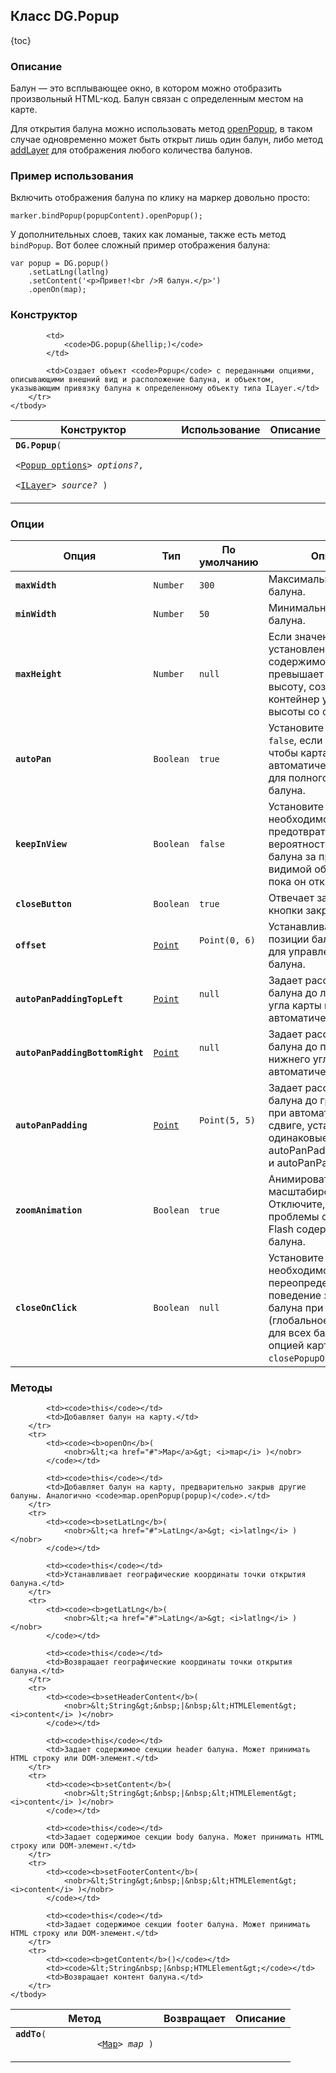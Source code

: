 ## Класс DG.Popup

{toc}

### Описание

Балун — это всплывающее окно, в котором можно отобразить произвольный HTML-код. Балун связан с определенным местом на карте.

Для открытия балуна можно использовать метод <a href="#">openPopup</a>, в таком случае одновременно может быть открыт лишь один балун, либо метод <a href="#">addLayer</a> для отображения любого количества балунов.

### Пример использования

Включить отображения балуна по клику на маркер довольно просто:

	marker.bindPopup(popupContent).openPopup();

У дополнительных слоев, таких как ломаные, также есть метод `bindPopup`. Вот более сложный пример отображения балуна:

	var popup = DG.popup()
		.setLatLng(latlng)
		.setContent('<p>Привет!<br />Я балун.</p>')
		.openOn(map);

### Конструктор
<table>
	<thead>
		<tr>
			<th>Конструктор</th>
			<th>Использование</th>
			<th>Описание</th>
		</tr>
	</thead>
	<tbody>
		<tr>
			<td><code><b>DG.Popup</b>(
				<nobr>&lt;<a href="#опции">Popup options</a>&gt; <i>options?</i>,</nobr>
				<nobr>&lt;<a href="#">ILayer</a>&gt; <i>source?</i> )</nobr>
			</code></td>

			<td>
				<code>DG.popup(&hellip;)</code>
			</td>

			<td>Создает объект <code>Popup</code> с переданными опциями, описывающими внешний вид и расположение балуна, и объектом, указывающим привязку балуна к определенному объекту типа ILayer.</td>
		</tr>
	</tbody>
</table>

### Опции
<table>
	<thead>
		<tr>
			<th>Опция</th>
			<th>Тип</th>
			<th>По умолчанию</th>
			<th>Описание</th>
		</tr>
	</thead>
	<tbody>
		<tr>
			<td><code><b>maxWidth</b></code></td>
			<td><code>Number</code></td>
			<td><code>300</code></td>
			<td>Максимальная ширина балуна.</td>
		</tr>
		<tr>
			<td><code><b>minWidth</b></code></td>
			<td><code>Number</code></td>
			<td><code>50</code></td>
			<td>Минимальная ширина балуна.</td>
		</tr>
		<tr>
			<td><code><b>maxHeight</b></code></td>
			<td><code>Number</code></td>
			<td><code>null</code></td>
			<td>Если значение установлено и содержимое балуна превышает заданную высоту, создается контейнер указанной высоты со скроллом.</td>
		</tr>
		<tr>
			<td><code><b>autoPan</b></code></td>
			<td><code>Boolean</code></td>
			<td><code>true</code></td>
			<td>Установите значение в <code>false</code>, если не хотите чтобы карта автоматически сдвигалась для полного отображения балуна.</td>
		</tr>
		<tr>
			<td><code><b>keepInView</b></code></td>
			<td><code>Boolean</code></td>
			<td><code><span class="literal">false</span></code></td>
			<td>Установите в <code>true</code>, если необходимо предотвратить вероятность перемещения балуна за пределы видимой области карты пока он открыт.</td>
		</tr>
		<tr>
			<td><code><b>closeButton</b></code></td>
			<td><code>Boolean</code></td>
			<td><code>true</code></td>
			<td>Отвечает за отображение кнопки закрытия балуна.</td>
		</tr>
		<tr>
			<td><code><b>offset</b></code></td>
			<td><code><a href="#">Point</a></code></td>
			<td><code><nobr>Point(0, 6)</nobr>
			</code></td>
			<td>Устанавливает отступ позиции балуна. Удобно для управления ножкой балуна.</td>
		</tr>
		<tr>
			<td><code><b>autoPanPaddingTopLeft</b></code></td>
			<td><code><a href="#">Point</a></code></td>
			<td><code><nobr>null</nobr>
			</code></td>
			<td>Задает расстояние от края балуна до левого верхнего угла карты при автоматическом сдвиге.</td>
		</tr>
		<tr>
			<td><code><b>autoPanPaddingBottomRight</b></code></td>
			<td><code><a href="#">Point</a></code></td>
			<td><code><nobr>null</nobr>
			</code></td>
			<td>Задает расстояние от края балуна до правого нижнего угла карты при автоматическом сдвиге.</td>
		</tr>
		<tr>
			<td><code><b>autoPanPadding</b></code></td>
			<td><code><a href="#">Point</a></code></td>
			<td><code><nobr>Point(5, 5)</nobr>
			</code></td>
			<td>Задает расстояние от края балуна до границы карты при автоматическом сдвиге, устанавливает одинаковые значения для autoPanPaddingBottomRight и autoPanPaddingTopLeft.</td>
		</tr>
		<tr>
			<td><code><b>zoomAnimation</b></code></td>
			<td><code>Boolean</code></td>
			<td><code>true</code></td>
			<td>Анимировать ли балун при масштабировании. Отключите, если есть проблемы с отображением Flash содержимого внутри балуна.</td>
		</tr>
		<tr>
			<td><code><b>closeOnClick</b></code></td>
			<td><code>Boolean</code></td>
			<td><code>null</code></td>
			<td>Установите в <code>false</code>, если необходимо переопределить поведение закрытия балуна при клике по карте (глобальное поведение для всех балунов задается опцией карты <code>closePopupOnClick</code>).</td>
		</tr>
	</tbody>
</table>

### Методы
<table>
	<thead>
		<tr>
			<th>Метод</th>
			<th>Возвращает</th>
			<th>Описание</th>
		</tr>
	</thead>
	<tbody>
		<tr>
			<td><code><b>addTo</b>(
				<nobr>&lt;<a href="#">Map</a>&gt; <i>map</i> )</nobr>
			</code></td>

			<td><code>this</code></td>
			<td>Добавляет балун на карту.</td>
		</tr>
		<tr>
			<td><code><b>openOn</b>(
				<nobr>&lt;<a href="#">Map</a>&gt; <i>map</i> )</nobr>
			</code></td>

			<td><code>this</code></td>
			<td>Добавляет балун на карту, предварительно закрыв другие балуны. Аналогично <code>map.openPopup(popup)</code>.</td>
		</tr>
		<tr>
			<td><code><b>setLatLng</b>(
				<nobr>&lt;<a href="#">LatLng</a>&gt; <i>latlng</i> )</nobr>
			</code></td>

			<td><code>this</code></td>
			<td>Устанавливает географические координаты точки открытия балуна.</td>
		</tr>
		<tr>
			<td><code><b>getLatLng</b>(
				<nobr>&lt;<a href="#">LatLng</a>&gt; <i>latlng</i> )</nobr>
			</code></td>

			<td><code>this</code></td>
			<td>Возвращает географические координаты точки открытия балуна.</td>
		</tr>
		<tr>
			<td><code><b>setHeaderContent</b>(
				<nobr>&lt;String&gt;&nbsp;|&nbsp;&lt;HTMLElement&gt; <i>content</i> )</nobr>
			</code></td>

			<td><code>this</code></td>
			<td>Задает содержимое секции header балуна. Может принимать HTML строку или DOM-элемент.</td>
		</tr>
		<tr>
			<td><code><b>setContent</b>(
				<nobr>&lt;String&gt;&nbsp;|&nbsp;&lt;HTMLElement&gt; <i>content</i> )</nobr>
			</code></td>

			<td><code>this</code></td>
			<td>Задает содержимое секции body балуна. Может принимать HTML строку или DOM-элемент.</td>
		</tr>
		<tr>
			<td><code><b>setFooterContent</b>(
				<nobr>&lt;String&gt;&nbsp;|&nbsp;&lt;HTMLElement&gt; <i>content</i> )</nobr>
			</code></td>

			<td><code>this</code></td>
			<td>Задает содержимое секции footer балуна. Может принимать HTML строку или DOM-элемент.</td>
		</tr>
		<tr>
			<td><code><b>getContent</b>()</code></td>
			<td><code>&lt;String&nbsp;|&nbsp;HTMLElement&gt;</code></td>
			<td>Возвращает контент балуна.</td>
		</tr>
	</tbody>
</table>